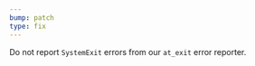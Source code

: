 ```yaml
---
bump: patch
type: fix
---
```


Do not report `SystemExit` errors from our `at_exit` error reporter.
